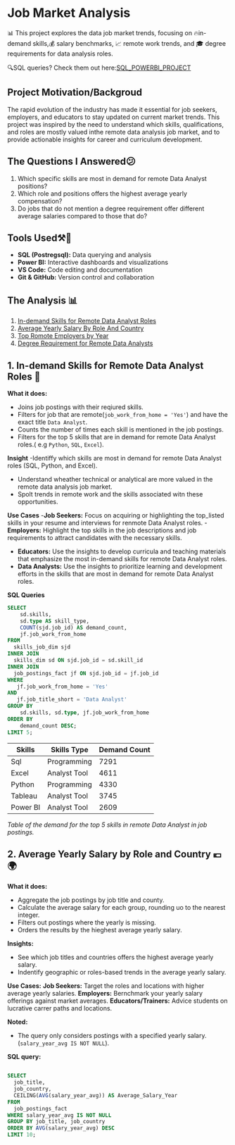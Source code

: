 # Job Market Analysis
📊 This project explores the data job market trends, focusing on 🔥in-demand skills,💰 salary benchmarks, 📈 remote work trends, and 🎓 degree requirements for data analysis roles.

🔍SQL queries? Check them out here:[SQL_POWERBI_PROJECT](#SQL_POWERBI_PROJECT)

## Project Motivation/Backgroud
The rapid evolution of the industry has made it essential for job seekers, employers, and educators to stay updated on current market trends. This project was inspired by the need to understand which skills, qualifications, and roles are mostly valued inthe remote data analysis job market, and to provide actionable insights for career and curriculum development. 
## The Questions I Answered😕 
1. Which specific skills are most in demand for remote Data Analyst positions?
2. Which role and positions offers the highest average yearly compensation?
3. Do jobs that do not mention a degree requirement offer different average salaries compared to those that do?

## Tools Used⚒️🔧 
- **SQL (Postregsql):** Data querying and analysis
- **Power BI:** Interactive dashboards and visualizations
- **VS Code:** Code editing and documentation
- **Git & GitHub:** Version control and collaboration

## The Analysis 📊
1. [In-demand Skills for Remote Data Analyst Roles](#1-in-demand-skills-for-remote-data-analyst-roles-)
2. [Average Yearly Salary By Role And Country](#2-average-yearly-salary-by-role-and-country-)
3. [Top Romote Employers by Year](#top-remote-employers-by-year)
4. [Degree Requirement for Remote Data Analysts](#-degree-requirement-for-remote-data-analysts)

## 1. In-demand Skills for Remote Data Analyst Roles 🚀 

**What it does:**
- Joins job postings with their reqiured skills.
- Filters for job that are remote(`job_work_from_home = 'Yes'`) and have the exact title  `Data Analyst`.
- Counts the number of times each skill is mentioned in the job postings.
- Filters for the top 5 skills that are in demand for remote Data Analyst roles.( e.g `Python`, `SQL`, `Excel`).

**Insight**
 -Identiffy which skills are most in demand for remote Data Analyst roles (SQL, Python, and Excel).
 - Understand wheather technical or analytical are more valued in the remote data analysis job market.
 - Spolt trends in remote work and the skills associated witn these opportunities.

 **Use Cases**
 -**Job Seekers:** Focus on acquiring or highlighting the top_listed skills in your resume and interviews for renmote Data Analyst roles.
 -**Employers:** Highlight the top skills in the job descriptions and job requirements to attract candidates with the necessary skills.
- **Educators:** Use the insights to develop curricula and teaching materials that emphasize the most in-demand skills for remote Data Analyst roles.
- **Data Analysts:** Use the insights to prioritize learning and development efforts in the skills that are most in demand for remote Data Analyst roles.

**SQL Queries**
```sql
SELECT 
    sd.skills,
    sd.type AS skill_type,
    COUNT(sjd.job_id) AS demand_count,
    jf.job_work_from_home
FROM 
  skills_job_dim sjd
INNER JOIN 
  skills_dim sd ON sjd.job_id = sd.skill_id
INNER JOIN 
  job_postings_fact jf ON sjd.job_id = jf.job_id
WHERE 
   jf.job_work_from_home = 'Yes'
AND
   jf.job_title_short = 'Data Analyst'
GROUP BY 
    sd.skills, sd.type, jf.job_work_from_home
ORDER BY 
    demand_count DESC;
LIMIT 5;
```

|  Skills   |  Skills Type  |  Demand Count  |
|-----------|---------------|----------------|
|  Sql      |  Programming  |  7291          |
|  Excel    |  Analyst Tool |  4611          |
|  Python   |  Programming  |  4330          |
|  Tableau  |  Analyst Tool |  3745          |
|  Power BI |  Analyst Tool |  2609          |

*Table of the demand for the top 5 skills in remote Data Analyst in job postings.*


## 2. Average Yearly Salary by Role and Country 💶🌍 

**What it does:**
- Aggregate the job postings by job title and county.
- Calculate the average salary for each group, rounding uo to the nearest integer.
- Filters out postings where the yearly is missing.
- Orders the results by the hieghest average yearly salary.

**Insights:**
- See which job titles and countries offers the highest average yearly salary.
- Indentify geographic or roles-based trends in the average yearly salary.

**Use Cases:**
   **Job Seekers:** Target the roles and locations with higher average yearly salaries.
   **Employers:** Bernchmark your yearly salary offerings against market averages.
   **Educators/Trainers:** Advice students on lucrative carrer paths and locations.

   **Noted:**
   - The query only considers postings with a specified yearly salary. (`salary_year_avg IS NOT NULL`).

   **SQL query:**
```sql

SELECT
  job_title,
  job_country,
  CEILING(AVG(salary_year_avg)) AS Average_Salary_Year
FROM 
  job_postings_fact
WHERE salary_year_avg IS NOT NULL
GROUP BY job_title, job_country
ORDER BY AVG(salary_year_avg) DESC
LIMIT 10;